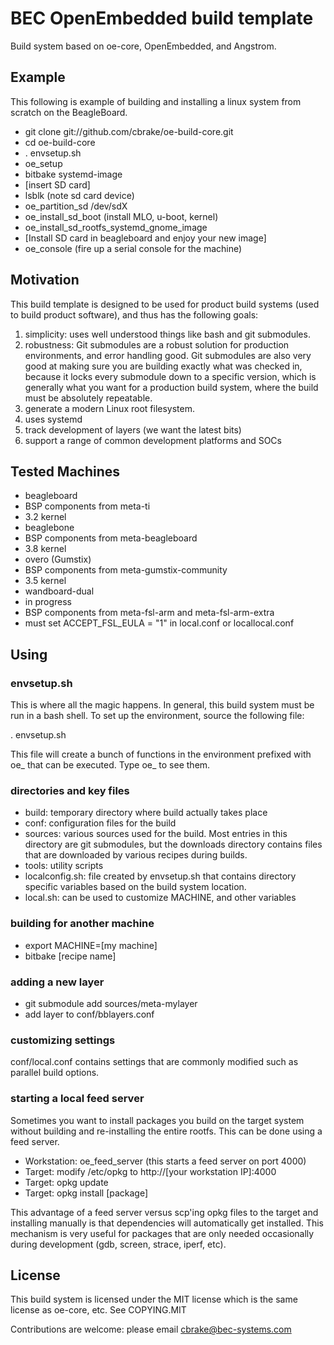 BEC OpenEmbedded build template
===============================

Build system based on oe-core, OpenEmbedded, and Angstrom.

Example
-------

This following is example of building and installing a linux system from
scratch on the BeagleBoard.

* git clone git://github.com/cbrake/oe-build-core.git
* cd oe-build-core
* . envsetup.sh
* oe_setup
* bitbake systemd-image
* [insert SD card]
* lsblk (note sd card device)
* oe_partition_sd /dev/sdX
* oe_install_sd_boot (install MLO, u-boot, kernel)
* oe_install_sd_rootfs_systemd_gnome_image
* [Install SD card in beagleboard and enjoy your new image]
* oe_console (fire up a serial console for the machine)

Motivation
----------

This build template is designed to be used for product
build systems (used to build product software), and thus
has the following goals:

1. simplicity: uses well understood things like bash and
   git submodules.
1. robustness: Git submodules are
   a robust solution for production environments, and 
   error handling good.  Git submodules are also very good at making
   sure you are building exactly what was checked in, because it locks every
   submodule down to a specific version, which is generally what you want for a production
   build system, where the build must be absolutely repeatable.
1. generate a modern Linux root filesystem.
1. uses systemd
1. track development of layers (we want the latest bits)
1. support a range of common development platforms and SOCs

Tested Machines
---------------

* beagleboard
 * BSP components from meta-ti
 * 3.2 kernel
* beaglebone
 * BSP components from meta-beagleboard
 * 3.8 kernel
* overo (Gumstix)
 * BSP components from meta-gumstix-community
 * 3.5 kernel
* wandboard-dual
 * in progress
 * BSP components from meta-fsl-arm and meta-fsl-arm-extra
 * must set ACCEPT_FSL_EULA = "1" in local.conf or locallocal.conf

Using
-----

### envsetup.sh

This is where all the magic happens.  In general, this build system 
must be run in a bash shell.  To set up the environment, source the following file:

. envsetup.sh

This file will create a bunch of functions in the environment
prefixed with oe_ that can be executed.  Type oe_ <tab><tab>
to see them.

### directories and key files

* build: temporary directory where build actually takes place
* conf: configuration files for the build
* sources: various sources used for the build.  Most entries
in this directory are git submodules, but the downloads
directory contains files that are downloaded by various
recipes during builds.
* tools: utility scripts
* localconfig.sh: file created by envsetup.sh that contains
directory specific variables based on the build system location.
* local.sh: can be used to customize MACHINE, and other variables

### building for another machine

* export MACHINE=[my machine]
* bitbake [recipe name]

### adding a new layer

*  git submodule add <git URI> sources/meta-mylayer
*  add layer to conf/bblayers.conf

### customizing settings

conf/local.conf contains settings that are commonly modified such
as parallel build options.

### starting a local feed server

Sometimes you want to install packages you build on the target system
without building and re-installing the entire rootfs.  This can be done
using a feed server.

* Workstation: oe_feed_server (this starts a feed server on port 4000)
* Target: modify /etc/opkg to http://[your workstation IP]:4000
* Target: opkg update
* Target: opkg install [package]

This advantage of a feed server versus scp'ing opkg files to the target
and installing manually is that dependencies will automatically get installed.
This mechanism is very useful for packages that are only needed occasionally
during development (gdb, screen, strace, iperf, etc).

License
-------

This build system is licensed under the MIT license which is the
same license as oe-core, etc.  See COPYING.MIT

Contributions are welcome: please email cbrake@bec-systems.com


